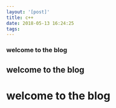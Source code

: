 ```yaml
---
layout: '[post]'
title: c++
date: 2018-05-13 16:24:25
tags:
---
```


### welcome to the blog

## welcome to the blog

# welcome to the blog
